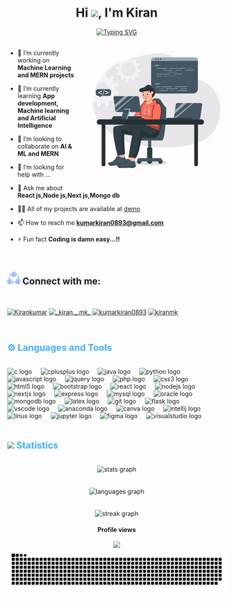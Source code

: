 <!-- @format -->
<h1 align="center">Hi <img src="https://user-images.githubusercontent.com/82110564/189553856-2e7f8f30-80b4-484f-bfaa-9e5eb10f24e5.gif" width="30">, I'm Kiran</h1>

<div align="center">
 <a href="https://git.io/typing-svg"><img src="https://readme-typing-svg.demolab.com?font=Fira+Code&weight=600&size=28&pause=1000&center=true&vCenter=true&random=false&width=435&lines=Web+developer;Freelancer;Anime+Lover;Book+reader;Music+listener" alt="Typing SVG" /></a><br>
</div>

<img  align="right" width="350" src = "https://github.com/kirankumar6676/kirankumar6676/blob/a44b74155e2f9d97ca7642b2083b070da27a7398/developer-gif.gif">
<br>

- 🔭 I’m currently working on **Machine Learning and MERN projects**

- 🌱 I’m currently learning **App development, Machine learning and Artificial Intelligence**

- 👯 I’m looking to collaborate on **AI & ML and MERN**
  
- 🤔 I’m looking for help with ...
  
- 💬 Ask me about **React js,Node js,Next js,Mongo db**
  
- 👨‍💻 All of my projects are available at [demo](demo)

- 📫 How to reach me **kumarkiran0893@gmail.com**

- ⚡ Fun fact **Coding is damn easy...!!**

<br>
<h2 align="left"> <img width="30" src="https://github.com/kirankumar6676/kirankumar6676/blob/66ff1ee39e46717d4aba69bd04ee43c4d2b19bb2/connection.png" > Connect with me:</h2>
<br>
<p align="left">
<a href="https://www.linkedin.com/in/kiran-kumar-81a4a1231?utm_source=share&utm_campaign=share_via&utm_content=profile&utm_medium=android_app" target="blank"><img align="center" src="https://raw.githubusercontent.com/maurodesouza/profile-readme-generator/master/src/assets/icons/social/linkedin/default.svg" alt="Kirankumar" height="30" width="40" /></a>
<a href="https://instagram.com/_kiran._.mk_" target="blank"><img align="center" src="https://raw.githubusercontent.com/rahuldkjain/github-profile-readme-generator/master/src/images/icons/Social/instagram.svg" alt="_kiran._.mk_" height="30" width="40" /></a>
<a href="https://www.hackerrank.com/kumarkiran0893" target="blank"><img align="center" src="https://raw.githubusercontent.com/rahuldkjain/github-profile-readme-generator/master/src/images/icons/Social/hackerrank.svg" alt="kumarkiran0893" height="30" width="40" /></a>
<a href="https://www.leetcode.com/kiranmk" target="blank"><img align="center" src="https://raw.githubusercontent.com/rahuldkjain/github-profile-readme-generator/master/src/images/icons/Social/leet-code.svg" alt="kiranmk" height="30" width="40" /></a>
</p>

<br>
<h2 style="color: #44AEFB">⚙️ Languages and Tools</h2>
<br>
<div align="left">
  <img src="https://skillicons.dev/icons?i=c" height="40" alt="c logo"  />
  <img width="12" />
  <img src="https://skillicons.dev/icons?i=cpp" height="40" alt="cplusplus logo"  />
  <img width="12" />
  <img src="https://skillicons.dev/icons?i=java" height="40" alt="java logo"  />
  <img width="12" />
  <img src="https://skillicons.dev/icons?i=py" height="40" alt="python logo"  />
  <img width="12" />
  <img src="https://skillicons.dev/icons?i=js" height="40" alt="javascript logo"  />
  <img width="12" />
  <img src="https://skillicons.dev/icons?i=jquery" height="40" alt="jquery logo"  />
  <img width="12" />
  <img src="https://skillicons.dev/icons?i=php" height="40" alt="php logo"  />
  <img width="12" />
  <img src="https://skillicons.dev/icons?i=css" height="40" alt="css3 logo"  />
  <img width="12" />
  <img src="https://skillicons.dev/icons?i=html" height="40" alt="html5 logo"  />
  <img width="12" />
  <img src="https://skillicons.dev/icons?i=bootstrap" height="40" alt="bootstrap logo"  />
  <img width="12" />
  <img src="https://skillicons.dev/icons?i=react" height="40" alt="react logo"  />
  <img width="12" />
  <img src="https://skillicons.dev/icons?i=nodejs" height="40" alt="nodejs logo"  />
  <img width="12" />
  <img src="https://skillicons.dev/icons?i=nextjs" height="40" alt="nextjs logo"  />
  <img width="12" />
  <img src="https://skillicons.dev/icons?i=express" height="40" alt="express logo"  />
  <img width="12" />
  <img src="https://skillicons.dev/icons?i=mysql" height="40" alt="mysql logo"  />
  <img width="12" />
  <img src="https://cdn.jsdelivr.net/gh/devicons/devicon/icons/oracle/oracle-original.svg" height="40" alt="oracle logo"  />
  <img width="12" />
  <img src="https://skillicons.dev/icons?i=mongodb" height="40" alt="mongodb logo"  />
  <img width="12" />
  <img src="https://skillicons.dev/icons?i=latex" height="40" alt="latex logo"  />
  <img width="12" />
  <img src="https://skillicons.dev/icons?i=git" height="40" alt="git logo"  />
  <img width="12" />
  <img src="https://skillicons.dev/icons?i=flask" height="40" alt="flask logo"  />
  <img width="12" />
  <img src="https://skillicons.dev/icons?i=vscode" height="40" alt="vscode logo"  />
  <img width="12" />
  <img src="https://cdn.jsdelivr.net/gh/devicons/devicon/icons/anaconda/anaconda-original.svg" height="40" alt="anaconda logo"  />
  <img width="12" />
  <img src="https://cdn.jsdelivr.net/gh/devicons/devicon/icons/canva/canva-original.svg" height="40" alt="canva logo"  />
  <img width="12" />
  <img src="https://cdn.jsdelivr.net/gh/devicons/devicon/icons/intellij/intellij-original.svg" height="40" alt="intellij logo"  />
  <img width="12" />
  <img src="https://skillicons.dev/icons?i=linux" height="40" alt="linux logo"  />
  <img width="12" />
  <img src="https://cdn.jsdelivr.net/gh/devicons/devicon/icons/jupyter/jupyter-original.svg" height="40" alt="jupyter logo"  />
  <img width="12" />
  <img src="https://skillicons.dev/icons?i=figma" height="40" alt="figma logo"  />
  <img width="12" />
  <img src="https://skillicons.dev/icons?i=visualstudio" height="40" alt="visualstudio logo"  />
</div>

<br>
<div style="display: flex; align-items: center;">
  <h2 style="color: #44AEFB; align: left;"> <img width="30" src="https://media4.giphy.com/media/MIGbtLZoVjbl0bYbAd/giphy.gif?cid=ecf05e472t2h0i8d7dcjaoau9iqtchhr899hxmpxzzgc7lyw&rid=giphy.gif"> Statistics</h2>
</div>
 <br>
<div align="center">
  <img src="https://github-readme-stats.vercel.app/api?username=kirankumar6676&hide_title=false&hide_rank=false&show_icons=true&include_all_commits=true&count_private=true&disable_animations=false&theme=dracula&locale=en&hide_border=false&order=1" height="150" alt="stats graph" /><br> <br><br>
  <img src="https://github-readme-stats.vercel.app/api/top-langs?username=kirankumar6676&locale=en&hide_title=false&layout=compact&card_width=320&langs_count=5&theme=dracula&hide_border=false&order=2" height="150" alt="languages graph" /> <br><br><br>
  <img src="https://streak-stats.demolab.com?user=kirankumar6676&locale=en&mode=daily&theme=dracula&hide_border=false&border_radius=5&order=3" height="150" alt="streak graph"  />
</div>

<h4 align="center">Profile views</h4>
<div align="center">
  <img src="https://profile-counter.glitch.me/kirankumar6676/count.svg?"  />
</div>

<img src="https://raw.githubusercontent.com/kirankumar6676/kirankumar6676/output/snake.svg" alt="Snake animation" />

<!--
**kirankumar6676/kirankumar6676** is a ✨ _special_ ✨ repository because its `README.md` (this file) appears on your GitHub profile.

Here are some ideas to get you started:

- 🔭 I’m currently working on ...
- 🌱 I’m currently learning ...
- 👯 I’m looking to collaborate on ...
- 🤔 I’m looking for help with ...
- 💬 Ask me about ...
- 📫 How to reach me: ...
- 😄 Pronouns: ...
- ⚡ Fun fact: ...
-->
